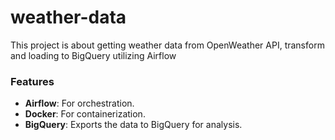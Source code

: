 # weather-data
 This project is about getting weather data from OpenWeather API, transform and loading to BigQuery utilizing Airflow

### Features
- **Airflow**: For orchestration.
- **Docker**: For containerization.
- **BigQuery**: Exports the data to BigQuery for analysis.
